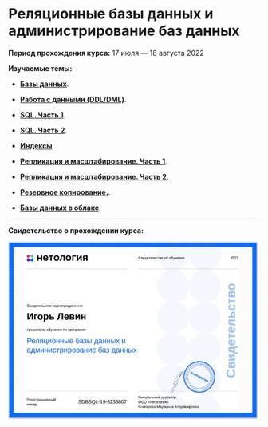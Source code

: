 # Реляционные базы данных и администрирование баз данных

**Период прохождения курса:** 17 июля — 18 августа 2022

**Изучаемые темы:**

- [**Базы данных**](https://github.com/elekpow/netology/blob/main/reldb/lesson1/README.md).

- [**Работа с данными (DDL/DML)**](https://github.com/elekpow/netology/blob/main/reldb/lesson2/README.md).

- [**SQL. Часть 1**](https://github.com/elekpow/netology/blob/main/reldb/lesson3/README.md).

- [**SQL. Часть 2**](https://github.com/elekpow/netology/blob/main/reldb/lesson4/README.md).

- [**Индексы**](https://github.com/elekpow/netology/blob/main/reldb/lesson5/README.md).

- [**Репликация и масштабирование. Часть 1**](https://github.com/elekpow/netology/blob/main/reldb/lesson6/README.md).

- [**Репликация и масштабирование. Часть 2**](https://github.com/elekpow/netology/blob/main/reldb/lesson7/README.md).

- [**Резервное копирование.**](https://github.com/elekpow/netology/blob/main/reldb/lesson8/README.md).

- [**Базы данных в облаке**](https://github.com/elekpow/netology/blob/main/reldb/lesson9/README.md).

---

**Свидетельство о прохождении курса:**

<img src="https://github.com/elekpow/netology/blob/main/reldb/images/cert.jpg" alt="cert.jpg" border="0" width="500">



















